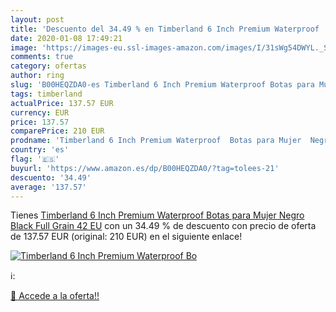 ```yaml
---
layout: post
title: 'Descuento del 34.49 % en Timberland 6 Inch Premium Waterproof  Bo'
date: 2020-01-08 17:49:21
image: 'https://images-eu.ssl-images-amazon.com/images/I/31sWg54DWYL._SL200_.jpg'
comments: true
category: ofertas
author: ring
slug: 'B00HEQZDA0-es Timberland 6 Inch Premium Waterproof Botas para Mujer...'
tags: timberland
actualPrice: 137.57 EUR
currency: EUR
price: 137.57
comparePrice: 210 EUR
prodname: 'Timberland 6 Inch Premium Waterproof  Botas para Mujer  Negro  Black Full Grain   42 EU'
country: 'es'
flag: '🇪🇸'
buyurl: 'https://www.amazon.es/dp/B00HEQZDA0/?tag=tolees-21'
descuento: '34.49'
average: '137.57'
---
```


Tienes [Timberland 6 Inch Premium Waterproof  Botas para Mujer  Negro  Black Full Grain   42 EU](https://www.amazon.es/dp/B00HEQZDA0/?tag=tolees-21) con un 34.49 % de descuento con precio de oferta de 137.57 EUR (original: 210 EUR) en el siguiente enlace!

[![Timberland 6 Inch Premium Waterproof  Bo](https://images-eu.ssl-images-amazon.com/images/I/31sWg54DWYL._SL200_.jpg)](https://www.amazon.es/dp/B00HEQZDA0/?tag=tolees-21)

ℹ️:


[🛒 Accede a la oferta!!](https://www.amazon.es/dp/B00HEQZDA0/?tag=tolees-21)
